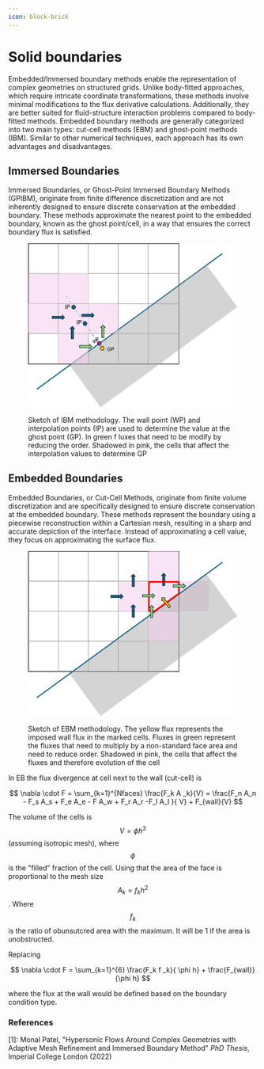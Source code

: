 ```yaml
---
icon: block-brick
---
```


# Solid boundaries

Embedded/Immersed boundary methods enable the representation of complex geometries on structured grids. Unlike body-fitted approaches, which require intricate coordinate transformations, these methods involve minimal modifications to the flux derivative calculations. Additionally, they are better suited for fluid-structure interaction problems compared to body-fitted methods. Embedded boundary methods are generally categorized into two main types: cut-cell methods (EBM) and ghost-point methods (IBM). Similar to other numerical techniques, each approach has its own advantages and disadvantages.

## Immersed Boundaries

Immersed Boundaries, or Ghost-Point Immersed Boundary Methods (GPIBM), originate from finite difference discretization and are not inherently designed to ensure discrete conservation at the embedded boundary. These methods approximate the nearest point to the embedded boundary, known as the ghost point/cell, in a way that ensures the correct boundary flux is satisfied.

<figure><img src="../.gitbook/assets/ibm.png" alt=""><figcaption><p>Sketch of IBM methodology. The wall point (WP)  and interpolation points (IP) are used to determine the value at the ghost point (GP). In green f luxes that need to be modify by reducing the order. Shadowed in pink, the  cells that affect the interpolation values to determine GP</p></figcaption></figure>

## Embedded Boundaries

Embedded Boundaries, or Cut-Cell Methods, originate from finite volume discretization and are specifically designed to ensure discrete conservation at the embedded boundary. These methods represent the boundary using a piecewise reconstruction within a Cartesian mesh, resulting in a sharp and accurate depiction of the interface. Instead of approximating a cell value, they focus on approximating the surface flux.



<figure><img src="../.gitbook/assets/ebm.png" alt=""><figcaption><p>Sketch of EBM methodology. The yellow flux represents the imposed wall flux in the marked cells. Fluxes in green represent the fluxes that need to multiply by a non-standard face area and need to reduce order. Shadowed in pink, the  cells that affect the fluxes and therefore evolution of the cell</p></figcaption></figure>

In EB the flux divergence at cell next to the wall (cut-cell) is

$$
\nabla \cdot F = \sum_{k=1}^{Nfaces} \frac{F_k A _k}{V} = 
\frac{F_n A_n - F_s A_s +  F_e A_e - F A_w + F_r A_r -F_l A_l }{ V} + F_{wall}{V}
$$

The volume of the cells is $$V= \phi h^3$$ (assuming isotropic mesh), where $$\phi$$ is the "filled" fraction of the cell. Using that the area of the face is proportional to the mesh size\
$$A_k = f_k h^2$$. Where $$f_k$$ is the ratio of obunsutcred area with the maximum. It will be 1 if the area is unobstructed.

Replacing

$$
\nabla \cdot F = \sum_{k=1}^{6} \frac{F_k f _k}{ \phi h} + \frac{F_{wall}}{\phi h}
$$

where the flux at the wall would be defined based on the boundary condition type.

### References

\[1]: Monal Patel, "Hypersonic Flows Around Complex Geometries with Adaptive Mesh Refinement and Immersed Boundary Method" _PhD Thesis_, Imperial College London (2022)
